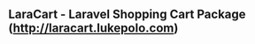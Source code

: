 ## LaraCart - Laravel Shopping Cart Package (<a href="http://laracart.lukepolo.com/">http://laracart.lukepolo.com</a>)
